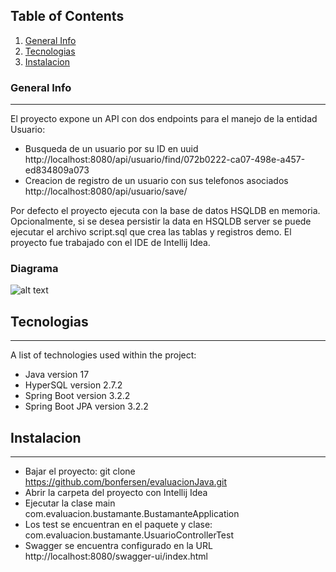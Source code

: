 ## Table of Contents
1. [General Info](#general-info)
2. [Tecnologias](#tecnologias)
3. [Instalacion](#instalacion)
### General Info
***
El proyecto expone un API con dos endpoints para el manejo de la entidad Usuario:
  * Busqueda de un usuario por su ID en uuid http://localhost:8080/api/usuario/find/072b0222-ca07-498e-a457-ed834809a073
  * Creacion de registro de un usuario con sus telefonos asociados http://localhost:8080/api/usuario/save/

Por defecto el proyecto ejecuta con la base de datos HSQLDB en memoria.
Opcionalmente, si se desea persistir la data en HSQLDB server se puede ejecutar el archivo script.sql que crea las tablas y registros demo.
El proyecto fue trabajado con el IDE de Intellij Idea.

### Diagrama
![alt text](https://i.ibb.co/wLzRHsR/diagrama-Evaluacion-drawio.png)
## Tecnologias
***
A list of technologies used within the project:
* Java version 17 
* HyperSQL version 2.7.2
* Spring Boot version 3.2.2
* Spring Boot JPA version 3.2.2
## Instalacion
***
* Bajar el proyecto: git clone https://github.com/bonfersen/evaluacionJava.git
* Abrir la carpeta del proyecto con Intellij Idea
* Ejecutar la clase main com.evaluacion.bustamante.BustamanteApplication
* Los test se encuentran en el paquete y clase: com.evaluacion.bustamante.UsuarioControllerTest
* Swagger se encuentra configurado en la URL http://localhost:8080/swagger-ui/index.html
```

